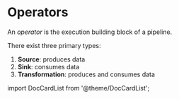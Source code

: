 # Operators

An *operator* is the execution building block of a pipeline.

There exist three primary types:

1. **Source**: produces data
2. **Sink**: consumes data
3. **Transformation**: produces and consumes data

import DocCardList from '@theme/DocCardList';

<DocCardList />
